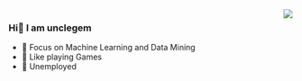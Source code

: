 <img align="right" src="https://github-readme-stats.vercel.app/api?username=unclegem&show_icons=true&icon_color=CE1D2D&text_color=718096&bg_color=ffffff&hide_title=true" />

### Hi👋 I am unclegem

- :orange_book:  Focus on Machine Learning and Data Mining
- :ram:  Like playing Games
- :hammer:  Unemployed


